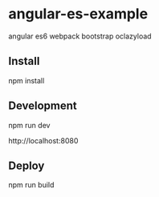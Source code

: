 # angular-es-example
angular
es6
webpack
bootstrap
oclazyload

## Install
npm install
## Development
npm run dev

http://localhost:8080
## Deploy
npm run build